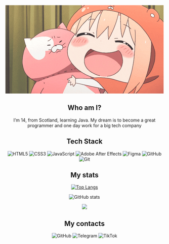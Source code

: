 <div align="center">

<a href="https://github.com/norvdx">
  <img src="https://github.com/norvdx/norvdx/blob/main/anime-gif.gif" alt="Header"/>
</a>


## Who am I?
I’m 14, from Scotland, learning Java. My dream is to become a great programmer and one day work for a big tech company


## Tech Stack  
![HTML5](https://img.shields.io/badge/html5-%23E34F26.svg?style=for-the-badge&logo=html5&logoColor=white) 
![CSS3](https://img.shields.io/badge/css3-%231572B6.svg?style=for-the-badge&logo=css3&logoColor=white) 
![JavaScript](https://img.shields.io/badge/javascript-%23323330.svg?style=for-the-badge&logo=javascript&logoColor=%23F7DF1E) 
![Adobe After Effects](https://img.shields.io/badge/Adobe%20After%20Effects-9999FF.svg?style=for-the-badge&logo=Adobe%20After%20Effects&logoColor=white) 
![Figma](https://img.shields.io/badge/figma-%23F24E1E.svg?style=for-the-badge&logo=figma&logoColor=white) 
![GitHub](https://img.shields.io/badge/github-%23121011.svg?style=for-the-badge&logo=github&logoColor=white) 
![Git](https://img.shields.io/badge/git-%23F05033.svg?style=for-the-badge&logo=git&logoColor=white) 


## My stats


<!-- Top Languages -->
[![Top Langs](https://github-readme-stats.vercel.app/api/top-langs/?username=norvdx&layout=donut&count_private=true&title_color=f29987&text_color=f5f5f5&icon_color=f29987&bg_color=0d1117)](https://github.com/anuraghazra/github-readme-stats)

<!-- GitHub Stats -->
![GitHub stats](https://github-readme-stats.vercel.app/api?username=norvdx&show_icons=true&title_color=f29987&text_color=f5f5f5&icon_color=f29987&bg_color=0d1117)

![](https://komarev.com/ghpvc/?username=norvdx&color=f29987)



## My contacts


<p align="center">
  <!-- GitHub -->
  <a href="https://www.github.com/norvdx" target="_blank" rel="noreferrer" style="text-decoration: none;">
    <img
      src="https://raw.githubusercontent.com/danielcranney/readme-generator/main/public/icons/socials/github-dark.svg"
      width="48"
      height="48"
      alt="GitHub"
    />
  </a>

  <!-- Telegram -->
  <a href="https://t.me/norvdx" target="_blank" rel="noreferrer" style="text-decoration: none;">
    <img
      src="https://github.com/user-attachments/assets/d8bccf85-7904-4a47-a310-6feafea92b00"
      width="48"
      height="48"
      alt="Telegram"
    />
  </a>

  <!-- TikTok -->
  <a href="https://www.tiktok.com/@norvdxx?_t=ZN-8zfbUo6CMnW&_r=1" target="_blank" rel="noreferrer" style="text-decoration: none;">
    <img
      src="https://github.com/user-attachments/assets/89e8adbc-cfb3-45d2-8a08-6d6ea574129b"
      width="48"
      height="48"
      alt="TikTok"
    />
  </a>
</p>


</div>

